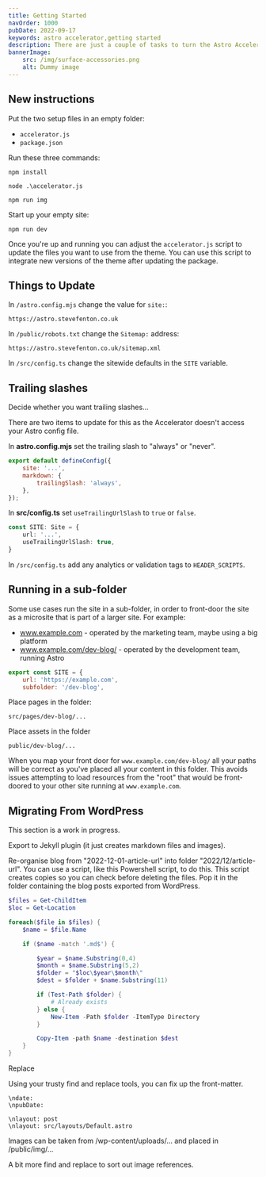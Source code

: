 ```yaml
---
title: Getting Started
navOrder: 1000
pubDate: 2022-09-17
keywords: astro accelerator,getting started
description: There are just a couple of tasks to turn the Astro Accelerator into your own working website.
bannerImage:
    src: /img/surface-accessories.png
    alt: Dummy image
---
```


## New instructions

Put the two setup files in an empty folder:

- `accelerator.js`
- `package.json`

Run these three commands:

```
npm install

node .\accelerator.js

npm run img
```

Start up your empty site:

```
npm run dev
```

Once you're up and running you can adjust the `accelerator.js` script to update the files you want to use from the theme. You can use this script to integrate new versions of the theme after updating the package.

## Things to Update

In `/astro.config.mjs` change the value for `site:`: 

```
https://astro.stevefenton.co.uk
```

In `/public/robots.txt` change the `Sitemap:` address:

```
https://astro.stevefenton.co.uk/sitemap.xml
```

In `/src/config.ts` change the sitewide defaults in the `SITE` variable.

## Trailing slashes

Decide whether you want trailing slashes...

There are two items to update for this as the Accelerator doesn't access your Astro config file.

In **astro.config.mjs** set the trailing slash to "always" or "never".

```javascript
export default defineConfig({
    site: '...',
    markdown: {
        trailingSlash: 'always',
    },
});
```

In **src/config.ts** set `useTrailingUrlSlash` to `true` or `false`.

```typescript
const SITE: Site = {
	url: '...',
	useTrailingUrlSlash: true,
}
```

In `/src/config.ts` add any analytics or validation tags to `HEADER_SCRIPTS`.

## Running in a sub-folder

Some use cases run the site in a sub-folder, in order to front-door the site as a microsite that is part of a larger site. For example:

 - www.example.com - operated by the marketing team, maybe using a big platform
 - www.example.com/dev-blog/ - operated by the development team, running Astro

```javascript
export const SITE = {
    url: 'https://example.com',
	subfolder: '/dev-blog',
```

Place pages in the folder:

```
src/pages/dev-blog/...
```

Place assets in the folder

```
public/dev-blog/...
```

When you map your front door for `www.example.com/dev-blog/` all your paths will be correct as you've placed all your content in this folder. This avoids issues attempting to load resources from the "root" that would be front-doored to your other site running at `www.example.com`.

## Migrating From WordPress

This section is a work in progress.

Export to Jekyll plugin (it just creates markdown files and images).

Re-organise blog from "2022-12-01-article-url" into folder "2022/12/article-url". You can use a script, like this Powershell script, to do this. This script creates copies so you can check before deleting the files. Pop it in the folder containing the blog posts exported from WordPress.

```powershell
$files = Get-ChildItem
$loc = Get-Location

foreach($file in $files) {
    $name = $file.Name

    if ($name -match '.md$') {

        $year = $name.Substring(0,4)
        $month = $name.Substring(5,2)
        $folder = "$loc\$year\$month\"
        $dest = $folder + $name.Substring(11)

        if (Test-Path $folder) {
            # Already exists
        } else {
            New-Item -Path $folder -ItemType Directory
        }

        Copy-Item -path $name -destination $dest
    }
}
```

Replace

Using your trusty find and replace tools, you can fix up the front-matter.

```
\ndate:
\npubDate:
```

```
\nlayout: post
\nlayout: src/layouts/Default.astro
```

Images can be taken from /wp-content/uploads/... and placed in /public/img/...

A bit more find and replace to sort out image references.